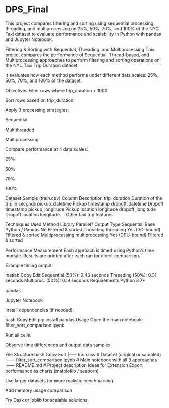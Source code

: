 # DPS_Final
This project compares filtering and sorting using sequential processing, threading, and multiprocessing on 25%, 50%, 70%, and 100% of the NYC Taxi dataset to evaluate performance and scalability in Python with pandas and Jupyter Notebook.

Filtering & Sorting with Sequential, Threading, and Multiprocessing
This project compares the performance of Sequential, Thread-based, and Multiprocessing approaches to perform filtering and sorting operations on the NYC Taxi Trip Duration dataset.

It evaluates how each method performs under different data scales: 25%, 50%, 70%, and 100% of the dataset.

Objectives
Filter rows where trip_duration > 1000

Sort rows based on trip_duration

Apply 3 processing strategies:

Sequential

Multithreaded

Multiprocessing

Compare performance at 4 data scales:

25%

50%

70%

100%

Dataset Sample (train.csv)
Column	Description
trip_duration	Duration of the trip in seconds
pickup_datetime	Pickup timestamp
dropoff_datetime	Dropoff timestamp
pickup_longitude	Pickup location longitude
dropoff_longitude	Dropoff location longitude
...	Other taxi trip features

Techniques Used
Method	Library	Parallel?	Output Type
Sequential	Base Python / Pandas	No	Filtered & sorted
Threading	threading	Yes (I/O-bound)	Filtered & sorted
Multiprocessing	multiprocessing	Yes (CPU-bound)	Filtered & sorted

Performance Measurement
Each approach is timed using Python’s time module. Results are printed after each run for direct comparison.

Example timing output:

matlab
Copy
Edit
Sequential (50%): 0.43 seconds
Threading   (50%): 0.31 seconds
Multiproc.  (50%): 0.19 seconds
Requirements
Python 3.7+

pandas

Jupyter Notebook

Install dependencies (if needed):

bash
Copy
Edit
pip install pandas
Usage
Open the main notebook:
filter_sort_comparison.ipynb

Run all cells.

Observe time differences and output data samples.

File Structure
bash
Copy
Edit
├── train.csv                      # Dataset (original or sampled)
├── filter_sort_comparison.ipynb  # Main notebook with all 3 approaches
├── README.md                     # Project description
Ideas for Extension
Export performance as charts (matplotlib / seaborn)

Use larger datasets for more realistic benchmarking

Add memory usage comparison

Try Dask or joblib for scalable solutions
